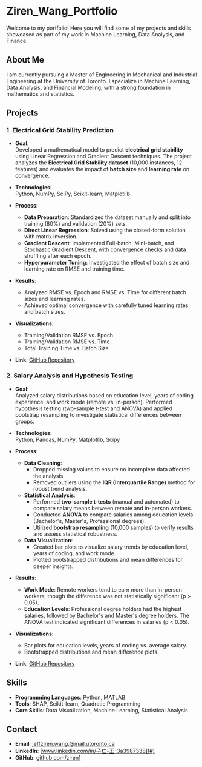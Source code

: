 # Ziren_Wang_Portfolio

Welcome to my portfolio! Here you will find some of my projects and skills showcased as part of my work in Machine Learning, Data Analysis, and Finance.

## About Me
I am currently pursuing a Master of Engineering in Mechanical and Industrial Engineering at the University of Toronto. I specialize in Machine Learning, Data Analysis, and Financial Modeling, with a strong foundation in mathematics and statistics.

## Projects
### 1. Electrical Grid Stability Prediction  
- **Goal**:  
  Developed a mathematical model to predict **electrical grid stability** using Linear Regression and Gradient Descent techniques. The project analyzes the **Electrical Grid Stability dataset** (10,000 instances, 12 features) and evaluates the impact of **batch size** and **learning rate** on convergence.

- **Technologies**:  
  Python, NumPy, SciPy, Scikit-learn, Matplotlib  

- **Process**:  
  - **Data Preparation**: Standardized the dataset manually and split into training (80%) and validation (20%) sets.  
  - **Direct Linear Regression**: Solved using the closed-form solution with matrix inversion.  
  - **Gradient Descent**: Implemented Full-batch, Mini-batch, and Stochastic Gradient Descent, with convergence checks and data shuffling after each epoch.  
  - **Hyperparameter Tuning**: Investigated the effect of batch size and learning rate on RMSE and training time.  

- **Results**:  
  - Analyzed RMSE vs. Epoch and RMSE vs. Time for different batch sizes and learning rates.  
  - Achieved optimal convergence with carefully tuned learning rates and batch sizes.  

- **Visualizations**:  
  - Training/Validation RMSE vs. Epoch  
  - Training/Validation RMSE vs. Time  
  - Total Training Time vs. Batch Size  

- **Link**: [GitHub Repository](https://github.com/ziren1/Ziren_Wang_Portfolio/blob/main/Grid_Stability_Prediction/F24_APS1070_Project_4%20(1).ipynb)  

### 2. Salary Analysis and Hypothesis Testing
- **Goal**:  
  Analyzed salary distributions based on education level, years of coding experience, and work mode (remote vs. in-person). Performed hypothesis testing (two-sample t-test and ANOVA) and applied bootstrap resampling to investigate statistical differences between groups.

- **Technologies**:  
  Python, Pandas, NumPy, Matplotlib, Scipy  

- **Process**:  
  - **Data Cleaning**:  
    - Dropped missing values to ensure no incomplete data affected the analysis.  
    - Removed outliers using the **IQR (Interquartile Range)** method for robust trend analysis.  
  - **Statistical Analysis**:  
    - Performed **two-sample t-tests** (manual and automated) to compare salary means between remote and in-person workers.  
    - Conducted **ANOVA** to compare salaries among education levels (Bachelor's, Master's, Professional degrees).  
    - Utilized **bootstrap resampling** (10,000 samples) to verify results and assess statistical robustness.  
  - **Data Visualization**:  
    - Created bar plots to visualize salary trends by education level, years of coding, and work mode.  
    - Plotted bootstrapped distributions and mean differences for deeper insights.  

- **Results**:  
  - **Work Mode**: Remote workers tend to earn more than in-person workers, though the difference was not statistically significant (p > 0.05).  
  - **Education Levels**: Professional degree holders had the highest salaries, followed by Bachelor's and Master's degree holders. The ANOVA test indicated significant differences in salaries (p < 0.05).  

- **Visualizations**:  
  - Bar plots for education levels, years of coding vs. average salary.  
  - Bootstrapped distributions and mean difference plots.  

- **Link**: [GitHub Repository](#)  


## Skills
- **Programming Languages**: Python, MATLAB
- **Tools**: SHAP, Scikit-learn, Quadratic Programming
- **Core Skills**: Data Visualization, Machine Learning, Statistical Analysis

## Contact
- **Email**: jeffziren.wang.@mail.utoronto.ca
- **LinkedIn**: [www.linkedin.com/in/子仁-王-3a3987338](#)  
- **GitHub**: [github.com/ziren1](#)
